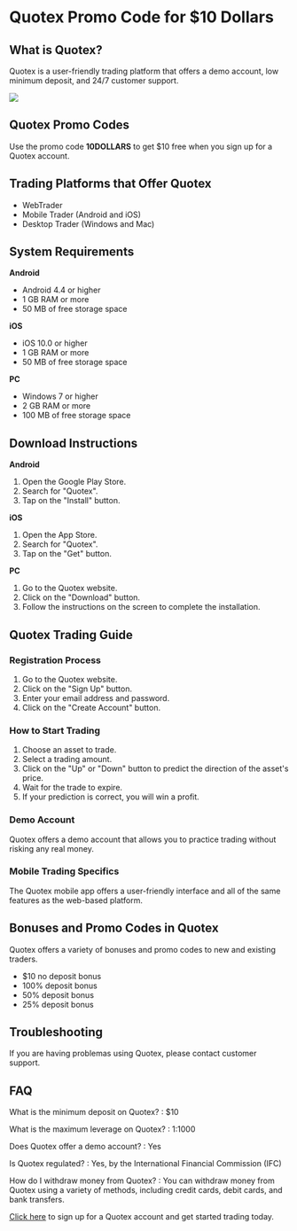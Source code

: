 # Quotex Promo Code for \$10 Dollars

## What is Quotex?

Quotex is a user-friendly trading platform that offers a demo account,
low minimum deposit, and 24/7 customer support.

[![](https://static.quotex.io/files/4_en/300_250.jpg)](https://traff.sbs/brokerqxlid)

## Quotex Promo Codes

Use the promo code **10DOLLARS** to get \$10 free when you sign up for a
Quotex account.

## Trading Platforms that Offer Quotex

-   WebTrader
-   Mobile Trader (Android and iOS)
-   Desktop Trader (Windows and Mac)

## System Requirements

**Android**

-   Android 4.4 or higher
-   1 GB RAM or more
-   50 MB of free storage space

**iOS**

-   iOS 10.0 or higher
-   1 GB RAM or more
-   50 MB of free storage space

**PC**

-   Windows 7 or higher
-   2 GB RAM or more
-   100 MB of free storage space

## Download Instructions

**Android**

1.  Open the Google Play Store.
2.  Search for "Quotex".
3.  Tap on the "Install" button.

**iOS**

1.  Open the App Store.
2.  Search for "Quotex".
3.  Tap on the "Get" button.

**PC**

1.  Go to the Quotex website.
2.  Click on the "Download" button.
3.  Follow the instructions on the screen to complete the installation.

## Quotex Trading Guide

### Registration Process

1.  Go to the Quotex website.
2.  Click on the "Sign Up" button.
3.  Enter your email address and password.
4.  Click on the "Create Account" button.

### How to Start Trading

1.  Choose an asset to trade.
2.  Select a trading amount.
3.  Click on the "Up" or "Down" button to predict the
    direction of the asset\'s price.
4.  Wait for the trade to expire.
5.  If your prediction is correct, you will win a profit.

### Demo Account

Quotex offers a demo account that allows you to practice trading without
risking any real money.

### Mobile Trading Specifics

The Quotex mobile app offers a user-friendly interface and all of the
same features as the web-based platform.

## Bonuses and Promo Codes in Quotex

Quotex offers a variety of bonuses and promo codes to new and existing
traders.

-   \$10 no deposit bonus
-   100% deposit bonus
-   50% deposit bonus
-   25% deposit bonus

## Troubleshooting

If you are having problemas using Quotex, please contact customer
support.

## FAQ

What is the minimum deposit on Quotex?
:   \$10

What is the maximum leverage on Quotex?
:   1:1000

Does Quotex offer a demo account?
:   Yes

Is Quotex regulated?
:   Yes, by the International Financial Commission (IFC)

How do I withdraw money from Quotex?
:   You can withdraw money from Quotex using a variety of methods,
    including credit cards, debit cards, and bank transfers.

[Click here](\%22https://traff.sbs/brokerqxsignup\%22) to sign up for a
Quotex account and get started trading today.

